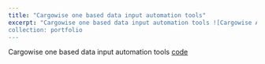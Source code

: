 ```yaml
---
title: "Cargowise one based data input automation tools"
excerpt: "Cargowise one based data input automation tools ![Cargowise Automation Tools](/images/Cargowise_one_based_data_input_automation_tools.gif)“
collection: portfolio
---
```


Cargowise one based data input automation tools [code](https://github.com/zhouzhihao0319/Cargowise_one_based_datainput_automation_tools)
